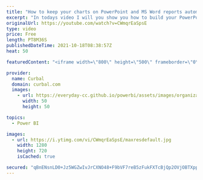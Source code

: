 ```yaml
---
title: "How to keep your charts on PowerPoint and MS Word reports automatically updated!! | Power BI, Excel"
excerpt: "In todays video I will you show you how to build your PowerPoint and Word reports so your charts will update automatically!!!  The data-witches blog: https://data-witches.com/2021/02/23/automatically-updating-word-or-powerpoint-with-power-bi-data/  Chapters: 00:00 intro 00:20 Proper credit to the data"
originalUrl: https://youtube.com/watch?v=CWmqrEaSpsE
type: video
price: Free
length: PT8M36S
publishedDateTime: 2021-10-18T08:38:57Z
heat: 50

featuredContent: "<iframe width=\"800\" height=\"500\" frameborder=\"0\" src=\"https://www.youtube.com/embed/CWmqrEaSpsE\" allow=\"accelerometer; autoplay; encrypted-media; gyroscope; picture-in-picture\" allowfullscreen></iframe>"

provider:
  name: Curbal
  domain: curbal.com
  images:
    - url: https://everyday-cc.github.io/powerbi/assets/images/organizations/curbal.com-50x50.jpg
      width: 50
      height: 50

topics:
  - Power BI

images:
  - url: https://i.ytimg.com/vi/CWmqrEaSpsE/maxresdefault.jpg
    width: 1280
    height: 720
    isCached: true

secured: "qBnENsnLD0+Jz5WGZwIvJrCXNO48+F9bVF7reB5zFukFXTcBjQp2OVjOBTXppHcBO4zlKnzg60HED98fIUQQ73bQnCrU67e1HreniwqitFkYRlZB1wP+jrKt6YyeU0wFmGHZ1htCdcwoo8gP3ptXkCbWObHoqWmJpxxj0pwilAWTn8iI4LoICH8dumT/MFCD3jGFhgk4cjfr05XftNVRDpBLaixah34fovofmO86LQGV6Il7bgZ1/xrH12gvPCjr2coyUloGqnIbTj5/1qN0E+uTJ8hmDPxeJnOqnpu5AAB7qiNNSFHEmyxqx6Qj2M3je84Sz8698M157I/vxUovz6RIzZ3KxBx0m5bq8JvEBciCcfcj19OpYt46Ijikx8xcBCKlmm/UPglz2X865lUITN5dv3JhPT4ZMc8AJZTSHAU=;u8Gp2V7EabpXaEcl1ywsEg=="
---
```


